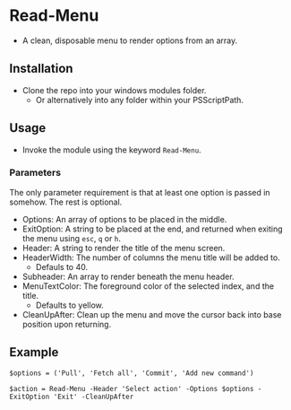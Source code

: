 # Read-Menu

- A clean, disposable menu to render options from an array.

## Installation

- Clone the repo into your windows modules folder.
  - Or alternatively into any folder within your PSScriptPath.

## Usage

- Invoke the module using the keyword `Read-Menu`.

### Parameters

The only parameter requirement is that at least one option is passed in somehow. The rest is optional.

- Options: An array of options to be placed in the middle.
- ExitOption: A string to be placed at the end, and returned when exiting the menu using `esc`, `q` or `h`.
- Header: A string to render the title of the menu screen.
- HeaderWidth: The number of columns the menu title will be added to.
  - Defauls to 40.
- Subheader: An array to render beneath the menu header.
- MenuTextColor: The foreground color of the selected index, and the title.
  - Defaults to yellow.
- CleanUpAfter: Clean up the menu and move the cursor back into base position upon returning.

## Example

`$options = ('Pull', 'Fetch all', 'Commit', 'Add new command')`

`$action = Read-Menu -Header 'Select action' -Options $options -ExitOption 'Exit' -CleanUpAfter`
